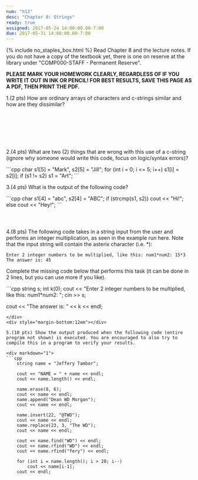 ```yaml
---
num: "h13"
desc: "Chapter 8: Strings"
ready: true
assigned: 2017-05-24 14:00:00.00-7:00
due: 2017-05-31 14:00:00.00-7:00
---
```

{% include no_staples_box.html %}
Read Chapter 8 and the lecture notes. If you do not have a copy of the textbook yet, there is one on reserve at the library under "COMP000-STAFF - Permanent Reserve".

<b>PLEASE MARK YOUR HOMEWORK CLEARLY, REGARDLESS OF IF YOU WRITE IT OUT IN INK OR PENCIL! FOR BEST RESULTS, SAVE THIS PAGE AS A PDF, THEN PRINT THE PDF.</b>

1.(2 pts) How are ordinary arrays of characters and c-strings similar and how are they dissimilar?
<div style="margin-bottom:8em"></div>

2.(4 pts) What are two (2) things that are wrong with this use of a c-string (ignore why someone would write this code, focus on logic/syntax errors)?

<div markdown="1">
```cpp
char s1[5] = "Mark", s2[5] = "Jill";
for (int i = 0; i <= 5; i++)
	s1[i] = s2[i];
if (s1 != s2) s1 = "Art";
```
</div>


3.(4 pts) What is the output of the following code?

<div markdown="1">
```cpp
char s1[4] = "abc", s2[4] = "ABC";
if (strcmp(s1, s2)) cout << "Hi!";
else cout << "Hey!";
```
</div>
<div style="margin-bottom:4em"></div>
<div class="pagebreak"></div>
4.(8 pts) The following code takes in a string input from the user and performs an integer multiplication, as seen in the example run here. Note that the input string will contain the asterix character (i.e. *):

```
Enter 2 integer numbers to be multiplied, like this: num1*num2: 15*3
The answer is: 45
```

Complete the missing code below that performs this task (it can be done in 2 lines, but you can use more if you like).

<div markdown="1">
```cpp
string s; int k(0);
cout << "Enter 2 integer numbers to be multiplied, like this: num1*num2: "; 
cin >> s; 




cout << "The answer is: " << k << endl;
```
</div>
<div style="margin-bottom:12em"></div>

5.(10 pts) Show the output produced when the following code (entire program not shown) is executed. You are encouraged to also try to compile this in a program to verify your results.

<div markdown="1">
```cpp
    string name = "Jeffery Tambor";

    cout << "NAME = " + name << endl;
    cout << name.length() << endl;

    name.erase(8, 6);
    cout << name << endl;
    name.append("Dean WD Morgan");
    cout << name << endl;

    name.insert(22, "@TWD");
    cout << name << endl;
    name.replace(23, 3, "The WD");
    cout << name << endl;

    cout << name.find("WD") << endl;
    cout << name.rfind("WD") << endl;
    cout << name.rfind("fery") << endl;

    for (int i = name.length(); i > 20; i--)
        cout << name[i-1];
    cout << endl;
```
</div>


